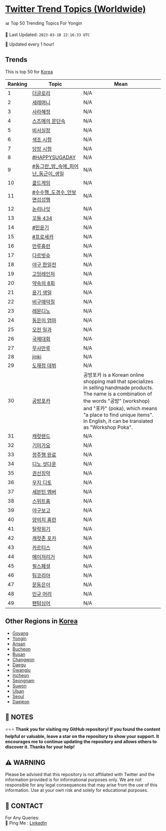 [Twitter Trend Topics (Worldwide)](https://github.com/ErcinDedeoglu/Twitter-Trend-Topics)
==========


📊 Top 50 Trending Topics For Yongin

📆 Last Updated: `2023-03-10 22:16:33 UTC`

🔧 Updated every 1 hour!


## Trends

This is top 50 for [Korea](</Korea>)

| Ranking | Topic | Mean |
| ------- | ------------ | ------------ |
| 1 | [더글로리](http://twitter.com/search?q=%eb%8d%94%ea%b8%80%eb%a1%9c%eb%a6%ac) | N/A |
| 2 | [세레머니](http://twitter.com/search?q=%ec%84%b8%eb%a0%88%eb%a8%b8%eb%8b%88) | N/A |
| 3 | [사라혜정](http://twitter.com/search?q=%ec%82%ac%eb%9d%bc%ed%98%9c%ec%a0%95) | N/A |
| 4 | [스즈메의 문단속](http://twitter.com/search?q=%ec%8a%a4%ec%a6%88%eb%a9%94%ec%9d%98+%eb%ac%b8%eb%8b%a8%ec%86%8d) | N/A |
| 5 | [비서실장](http://twitter.com/search?q=%eb%b9%84%ec%84%9c%ec%8b%a4%ec%9e%a5) | N/A |
| 6 | [색조 시험](http://twitter.com/search?q=%ec%83%89%ec%a1%b0+%ec%8b%9c%ed%97%98) | N/A |
| 7 | [당장 시험](http://twitter.com/search?q=%eb%8b%b9%ec%9e%a5+%ec%8b%9c%ed%97%98) | N/A |
| 8 | [#HAPPYSUGADAY](http://twitter.com/search?q=%23HAPPYSUGADAY) | N/A |
| 9 | [#동그란_맘_속에_피어난_동근이_생일](http://twitter.com/search?q=%23%eb%8f%99%ea%b7%b8%eb%9e%80_%eb%a7%98_%ec%86%8d%ec%97%90_%ed%94%bc%ec%96%b4%eb%82%9c_%eb%8f%99%ea%b7%bc%ec%9d%b4_%ec%83%9d%ec%9d%bc) | N/A |
| 10 | [콜드게임](http://twitter.com/search?q=%ec%bd%9c%eb%93%9c%ea%b2%8c%ec%9e%84) | N/A |
| 11 | [#수수행_도경수_안보면섭섭행](http://twitter.com/search?q=%23%ec%88%98%ec%88%98%ed%96%89_%eb%8f%84%ea%b2%bd%ec%88%98_%ec%95%88%eb%b3%b4%eb%a9%b4%ec%84%ad%ec%84%ad%ed%96%89) | N/A |
| 12 | [논리나잇](http://twitter.com/search?q=%eb%85%bc%eb%a6%ac%eb%82%98%ec%9e%87) | N/A |
| 13 | [꼬들 434](http://twitter.com/search?q=%ea%bc%ac%eb%93%a4+434) | N/A |
| 14 | [#민윤기](http://twitter.com/search?q=%23%eb%af%bc%ec%9c%a4%ea%b8%b0) | N/A |
| 15 | [#프로세카](http://twitter.com/search?q=%23%ed%94%84%eb%a1%9c%ec%84%b8%ec%b9%b4) | N/A |
| 16 | [만루홈런](http://twitter.com/search?q=%eb%a7%8c%eb%a3%a8%ed%99%88%eb%9f%b0) | N/A |
| 17 | [다르빗슈](http://twitter.com/search?q=%eb%8b%a4%eb%a5%b4%eb%b9%97%ec%8a%88) | N/A |
| 18 | [야구 한일전](http://twitter.com/search?q=%ec%95%bc%ea%b5%ac+%ed%95%9c%ec%9d%bc%ec%a0%84) | N/A |
| 19 | [고잉레인저](http://twitter.com/search?q=%ea%b3%a0%ec%9e%89%eb%a0%88%ec%9d%b8%ec%a0%80) | N/A |
| 20 | [약속의 8회](http://twitter.com/search?q=%ec%95%bd%ec%86%8d%ec%9d%98+8%ed%9a%8c) | N/A |
| 21 | [윤기 생일](http://twitter.com/search?q=%ec%9c%a4%ea%b8%b0+%ec%83%9d%ec%9d%bc) | N/A |
| 22 | [비구매덕질](http://twitter.com/search?q=%eb%b9%84%ea%b5%ac%eb%a7%a4%eb%8d%95%ec%a7%88) | N/A |
| 23 | [레몬디노](http://twitter.com/search?q=%eb%a0%88%eb%aa%ac%eb%94%94%eb%85%b8) | N/A |
| 24 | [동은이 엄마](http://twitter.com/search?q=%eb%8f%99%ec%9d%80%ec%9d%b4+%ec%97%84%eb%a7%88) | N/A |
| 25 | [오전 일과](http://twitter.com/search?q=%ec%98%a4%ec%a0%84+%ec%9d%bc%ea%b3%bc) | N/A |
| 26 | [국제대회](http://twitter.com/search?q=%ea%b5%ad%ec%a0%9c%eb%8c%80%ed%9a%8c) | N/A |
| 27 | [무사만루](http://twitter.com/search?q=%eb%ac%b4%ec%82%ac%eb%a7%8c%eb%a3%a8) | N/A |
| 28 | [jinki](http://twitter.com/search?q=jinki) | N/A |
| 29 | [도재정 데뷔](http://twitter.com/search?q=%eb%8f%84%ec%9e%ac%ec%a0%95+%eb%8d%b0%eb%b7%94) | N/A |
| 30 | [공방포카](http://twitter.com/search?q=%ea%b3%b5%eb%b0%a9%ed%8f%ac%ec%b9%b4) | 공방포카 is a Korean online shopping mall that specializes in selling handmade products. The name is a combination of the words "공방" (workshop) and "포카" (poka), which means "a place to find unique items". In English, it can be translated as "Workshop Poka". |
| 31 | [캐럿랜드](http://twitter.com/search?q=%ec%ba%90%eb%9f%bf%eb%9e%9c%eb%93%9c) | N/A |
| 32 | [기미가요](http://twitter.com/search?q=%ea%b8%b0%eb%af%b8%ea%b0%80%ec%9a%94) | N/A |
| 33 | [정주행 완료](http://twitter.com/search?q=%ec%a0%95%ec%a3%bc%ed%96%89+%ec%99%84%eb%a3%8c) | N/A |
| 34 | [디노 셧다운](http://twitter.com/search?q=%eb%94%94%eb%85%b8+%ec%85%a7%eb%8b%a4%ec%9a%b4) | N/A |
| 35 | [권선징악](http://twitter.com/search?q=%ea%b6%8c%ec%84%a0%ec%a7%95%ec%95%85) | N/A |
| 36 | [우지 디토](http://twitter.com/search?q=%ec%9a%b0%ec%a7%80+%eb%94%94%ed%86%a0) | N/A |
| 37 | [세븐틴 멤버](http://twitter.com/search?q=%ec%84%b8%eb%b8%90%ed%8b%b4+%eb%a9%a4%eb%b2%84) | N/A |
| 38 | [스위트홈](http://twitter.com/search?q=%ec%8a%a4%ec%9c%84%ed%8a%b8%ed%99%88) | N/A |
| 39 | [야구보고](http://twitter.com/search?q=%ec%95%bc%ea%b5%ac%eb%b3%b4%ea%b3%a0) | N/A |
| 40 | [양의지 홈런](http://twitter.com/search?q=%ec%96%91%ec%9d%98%ec%a7%80+%ed%99%88%eb%9f%b0) | N/A |
| 41 | [탈락위기](http://twitter.com/search?q=%ed%83%88%eb%9d%bd%ec%9c%84%ea%b8%b0) | N/A |
| 42 | [캐럿존 포카](http://twitter.com/search?q=%ec%ba%90%eb%9f%bf%ec%a1%b4+%ed%8f%ac%ec%b9%b4) | N/A |
| 43 | [카르티스](http://twitter.com/search?q=%ec%b9%b4%eb%a5%b4%ed%8b%b0%ec%8a%a4) | N/A |
| 44 | [메이저리거](http://twitter.com/search?q=%eb%a9%94%ec%9d%b4%ec%a0%80%eb%a6%ac%ea%b1%b0) | N/A |
| 45 | [필스페셜](http://twitter.com/search?q=%ed%95%84%ec%8a%a4%ed%8e%98%ec%85%9c) | N/A |
| 46 | [팀코리아](http://twitter.com/search?q=%ed%8c%80%ec%bd%94%eb%a6%ac%ec%95%84) | N/A |
| 47 | [문동은이](http://twitter.com/search?q=%eb%ac%b8%eb%8f%99%ec%9d%80%ec%9d%b4) | N/A |
| 48 | [민규 머리](http://twitter.com/search?q=%eb%af%bc%ea%b7%9c+%eb%a8%b8%eb%a6%ac) | N/A |
| 49 | [팬텀싱어](http://twitter.com/search?q=%ed%8c%ac%ed%85%80%ec%8b%b1%ec%96%b4) | N/A |



## Other Regions in [Korea](</Korea>)

* [Goyang](</Korea/Goyang.md>)
* [Yongin](</Korea/Yongin.md>)
* [Ansan](</Korea/Ansan.md>)
* [Bucheon](</Korea/Bucheon.md>)
* [Busan](</Korea/Busan.md>)
* [Changwon](</Korea/Changwon.md>)
* [Daegu](</Korea/Daegu.md>)
* [Gwangju](</Korea/Gwangju.md>)
* [Incheon](</Korea/Incheon.md>)
* [Seongnam](</Korea/Seongnam.md>)
* [Suwon](</Korea/Suwon.md>)
* [Ulsan](</Korea/Ulsan.md>)
* [Seoul](</Korea/Seoul.md>)
* [Daejeon](</Korea/Daejeon.md>)



## 📝 NOTES

⭐⭐⭐ **Thank you for visiting my GitHub repository! If you found the content helpful or valuable, leave a star on the repository to show your support. It encourages me to continue updating the repository and allows others to discover it. Thanks for your help!**


## ⚠️ WARNING

Please be advised that this repository is not affiliated with Twitter and the information provided is for informational purposes only. We are not responsible for any legal consequences that may arise from the use of this information. Use at your own risk and solely for educational purposes.


## 📨 CONTACT

 For Any Queries:  
            🏓 Ping Me : [LinkedIn](https://www.linkedin.com/in/ercindedeoglu/)
